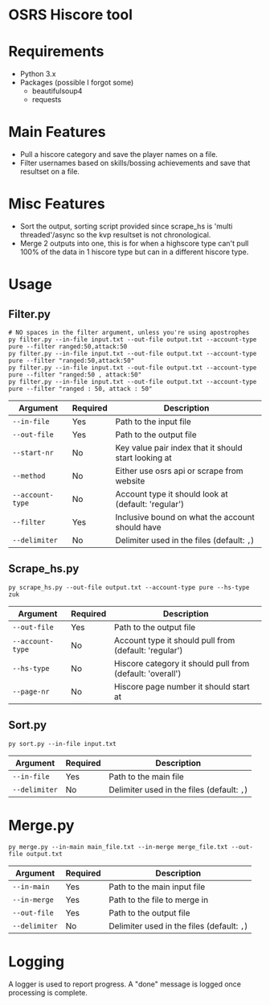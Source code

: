 # OSRS Hiscore tool

# Requirements 
- Python 3.x
- Packages (possible I forgot some)
  - beautifulsoup4
  - requests

# Main Features
- Pull a hiscore category and save the player names on a file.
- Filter usernames based on skills/bossing achievements and save that resultset on a file.

# Misc Features
- Sort the output, sorting script provided since scrape_hs is 'multi threaded'/async so the kvp resultset is not chronological.
- Merge 2 outputs into one, this is for when a highscore type can't pull 100% of the data in 1 hiscore type but can in a different hiscore type.

# Usage
## Filter.py
```
# NO spaces in the filter argument, unless you're using apostrophes
py filter.py --in-file input.txt --out-file output.txt --account-type pure --filter ranged:50,attack:50
py filter.py --in-file input.txt --out-file output.txt --account-type pure --filter "ranged:50,attack:50"
py filter.py --in-file input.txt --out-file output.txt --account-type pure --filter "ranged:50 , attack:50"
py filter.py --in-file input.txt --out-file output.txt --account-type pure --filter "ranged : 50, attack : 50" 
```
| Argument      | Required | Description                                |
| ------------- | -------- | ------------------------------------------ |
| `--in-file`   | Yes      | Path to the input file                |
| `--out-file`  | Yes      | Path to the output file                    |
| `--start-nr`  | No      | Key value pair index that it should start looking at |
| `--method`  | No      | Either use osrs api or scrape from website |
| `--account-type`  | No      | Account type it should look at (default: 'regular') |
| `--filter`  | Yes      | Inclusive bound on what the account should have |
| `--delimiter` | No       | Delimiter used in the files (default: `,`) |
## Scrape_hs.py
```
py scrape_hs.py --out-file output.txt --account-type pure --hs-type zuk
```
| Argument      | Required | Description                                |
| ------------- | -------- | ------------------------------------------ |
| `--out-file`  | Yes      | Path to the output file                    |
| `--account-type`  | No      | Account type it should pull from (default: 'regular') |
| `--hs-type`  | No      | Hiscore category it should pull from (default: 'overall') |
| `--page-nr`  | No      | Hiscore page number it should start at |
## Sort.py
```
py sort.py --in-file input.txt
```
| Argument      | Required | Description                                |
| ------------- | -------- | ------------------------------------------ |
| `--in-file`   | Yes      | Path to the main file                |
| `--delimiter` | No       | Delimiter used in the files (default: `,`) |
# Merge.py
```
py merge.py --in-main main_file.txt --in-merge merge_file.txt --out-file output.txt
```
| Argument      | Required | Description                                |
| ------------- | -------- | ------------------------------------------ |
| `--in-main`   | Yes      | Path to the main input file                |
| `--in-merge`  | Yes      | Path to the file to merge in               |
| `--out-file`  | Yes      | Path to the output file                    |
| `--delimiter` | No       | Delimiter used in the files (default: `,`) |

# Logging
A logger is used to report progress. A "done" message is logged once processing is complete.
